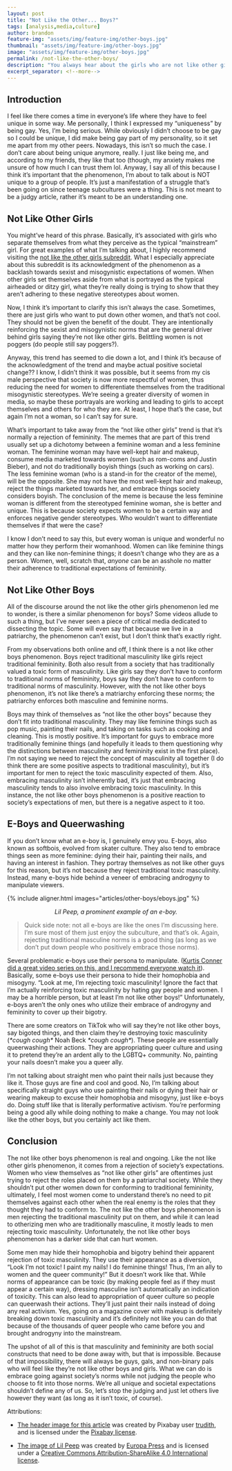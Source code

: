 ```yaml
---
layout: post
title: "Not Like the Other... Boys?"
tags: [analysis,media,culture]
author: brandon
feature-img: "assets/img/feature-img/other-boys.jpg"
thumbnail: "assets/img/feature-img/other-boys.jpg"
image: "assets/img/feature-img/other-boys.jpg"
permalink: /not-like-the-other-boys/
description: "You always hear about the girls who are not like other girls, but what about the boys who are not like other boys?"
excerpt_separator: <!--more-->
---
```


## Introduction&nbsp;

I feel like there comes a time in everyone’s life where they have to feel unique in some way. Me personally, I think I expressed my “uniqueness” by being gay. Yes, I’m being serious. While obviously I didn’t choose to be gay so I could be unique, I did make being gay part of my personality, so it set me apart from my other peers. Nowadays, this isn’t so much the case. I don’t care about being unique anymore, really. I just like being me, and according to my friends, they like that too (though, my anxiety makes me unsure of how much I can trust them lol. Anyway, I say all of this because I think it’s important that the phenomenon, I’m about to talk about is NOT unique to a group of people. It’s just a manifestation of a struggle that’s been going on since teenage subcultures were a thing. This is not meant to be a judgy article, rather it’s meant to be an understanding one.
<!--more-->
## Not Like Other Girls

You might’ve heard of this phrase. Basically, it’s associated with girls who separate themselves from what they perceive as the typical “mainstream” girl. For great examples of what I’m talking about, I highly recommend visiting the [not like the other girls subreddit](https://www.reddit.com/r/notliketheothergirls). What I especially appreciate about this subreddit is its acknowledgment of the phenomenon as a backlash towards sexist and misogynistic expectations of women. When other girls set themselves aside from what is portrayed as the typical airheaded or ditzy girl, what they’re really doing is trying to show that they aren’t adhering to these negative stereotypes about women.

Now, I think it’s important to clarify this isn’t always the case. Sometimes, there are just girls who want to put down other women, and that’s not cool. They should not be given the benefit of the doubt. They are intentionally reinforcing the sexist and misogynistic norms that are the general driver behind girls saying they’re not like other girls. Belittling women is not poggers (do people still say poggers?).

Anyway, this trend has seemed to die down a lot, and I think it’s because of the acknowledgment of the trend and maybe actual positive societal change?? I know, I didn’t think it was possible, but it seems from my cis male perspective that society is now more respectful of women, thus reducing the need for women to differentiate themselves from the traditional misogynistic stereotypes. We’re seeing a greater diversity of women in media, so maybe these portrayals are working and leading to girls to accept themselves and others for who they are. At least, I hope that’s the case, but again I’m not a woman, so I can’t say for sure.

What’s important to take away from the “not like other girls” trend is that it’s normally a rejection of femininity. The memes that are part of this trend usually set up a dichotomy between a feminine woman and a less feminine woman. The feminine woman may have well-kept hair and makeup, consume media marketed towards women (such as rom-coms and Justin Bieber), and not do traditionally boyish things (such as working on cars). The less feminine woman (who is a stand-in for the creator of the meme), will be the opposite. She may not have the most well-kept hair and makeup, reject the things marketed towards her, and embrace things society considers boyish. The conclusion of the meme is because the less feminine woman is different from the stereotyped feminine woman, she is better and unique. This is because society expects women to be a certain way and enforces negative gender stereotypes. Who wouldn’t want to differentiate themselves if that were the case?

I know I don’t need to say this, but every woman is unique and wonderful no matter how they perform their womanhood. Women can like feminine things and they can like non-feminine things; it doesn’t change who they are as a person. Women, well, scratch that, _anyone_ can be an asshole no matter their adherence to traditional expectations of femininity.

## Not Like Other Boys

All of the discourse around the not like the other girls phenomenon led me to wonder, is there a similar phenomenon for boys? Some videos allude to such a thing, but I’ve never seen a piece of critical media dedicated to dissecting the topic. Some will even say that because we live in a patriarchy, the phenomenon can’t exist, but I don’t think that’s exactly right.

From my observations both online and off, I think there is a not like other boys phenomenon. Boys reject traditional masculinity like girls reject traditional femininity. Both also result from a society that has traditionally valued a toxic form of masculinity. Like girls say they don’t have to conform to traditional norms of femininity, boys say they don’t have to conform to traditional norms of masculinity. However, with the not like other boys phenomenon, it’s not like there’s a matriarchy enforcing these norms; the patriarchy enforces both masculine and feminine norms.

Boys may think of themselves as “not like the other boys” because they don’t fit into traditional masculinity. They may like feminine things such as pop music, painting their nails, and taking on tasks such as cooking and cleaning. This is mostly positive. It’s important for guys to embrace more traditionally feminine things (and hopefully it leads to them questioning why the distinctions between masculinity and femininity exist in the first place). I’m not saying we need to reject the concept of masculinity all together (I do think there are some positive aspects to traditional masculinity), but it’s important for men to reject the toxic masculinity expected of them. Also, embracing masculinity isn’t inherently bad, it’s just that embracing masculinity tends to also involve embracing toxic masculinity. In this instance, the not like other boys phenomenon is a positive reaction to society’s expectations of men, but there is a negative aspect to it too.

## E-Boys and Queerwashing

If you don’t know what an e-boy is, I genuinely envy you. E-boys, also known as softbois, evolved from skater culture. They also tend to embrace things seen as more feminine: dying their hair, painting their nails, and having an interest in fashion. They portray themselves as not like other guys for this reason, but it’s not because they reject traditional toxic masculinity. Instead, many e-boys hide behind a veneer of embracing androgyny to manipulate viewers.

{% include aligner.html images="articles/other-boys/eboys.jpg" %}

<p style="text-align:center"><em>Lil Peep, a prominent example of an e-boy.</em></p>

> Quick side note: not all e-boys are like the ones I’m discussing here. I’m sure most of them just enjoy the subculture, and that’s ok. Again, rejecting traditional masculine norms is a good thing (as long as we don’t put down people who positively embrace those norms).

Several problematic e-boys use their persona to manipulate. &#40;[Kurtis Conner did a great video series on this, and I recommend everyone watch it](https://www.youtube.com/watch?v=AdkQeUo5bWY)&#41;. Basically, some e-boys use their persona to hide their homophobia and misogyny. “Look at me, I’m rejecting toxic masculinity! Ignore the fact that I’m actually reinforcing toxic masculinity by hating gay people and women. I may be a horrible person, but at least I’m not like other boys!” Unfortunately, e-boys aren’t the only ones who utilize their embrace of androgyny and femininity to cover up their bigotry.

There are some creators on TikTok who will say they’re not like other boys, say bigoted things, and then claim they’re destroying toxic masculinity (*&#42;cough cough&#42;* Noah Beck *&#42;cough cough&#42;*). These people are essentially queerwashing their actions. They are appropriating queer culture and using it to pretend they’re an ardent ally to the LGBTQ+ community. No, painting your nails doesn’t make you a queer ally.

I’m not talking about straight men who paint their nails just because they like it. Those guys are fine and cool and good. No, I’m talking about specifically straight guys who use painting their nails or dying their hair or wearing makeup to excuse their homophobia and misogyny, just like e-boys do. Doing stuff like that is literally performative activism. You’re performing being a good ally while doing nothing to make a change. You may not look like the other boys, but you certainly act like them.

## Conclusion

The not like other boys phenomenon is real and ongoing. Like the not like other girls phenomenon, it comes from a rejection of society’s expectations. Women who view themselves as “not like other girls” are oftentimes just trying to reject the roles placed on them by a patriarchal society. While they shouldn’t put other women down for conforming to traditional femininity, ultimately, I feel most women come to understand there’s no need to pit themselves against each other when the real enemy is the roles that they thought they had to conform to. The not like the other boys phenomenon is men rejecting the traditional masculinity put on them, and while it can lead to otherizing men who are traditionally masculine, it mostly leads to men rejecting toxic masculinity. Unfortunately, the not like other boys phenomenon has a darker side that can hurt women.

Some men may hide their homophobia and bigotry behind their apparent rejection of toxic masculinity. They use their appearance as a diversion, “Look I’m not toxic! I paint my nails! I do feminine things! Thus, I’m an ally to women and the queer community!” But it doesn’t work like that. While norms of appearance can be toxic (by making people feel as if they must appear a certain way), dressing masculine isn’t automatically an indication of toxicity. This can also lead to appropriation of queer culture so people can queerwash their actions. They’ll just paint their nails instead of doing any real activism. Yes, going on a magazine cover with makeup is definitely breaking down toxic masculinity and it’s definitely not like you can do that because of the thousands of queer people who came before you and brought androgyny into the mainstream.

The upshot of all of this is that masculinity and femininity are both social constructs that need to be done away with, but that is impossible. Because of that impossibility, there will always be guys, gals, and non-binary pals who will feel like they’re not like other boys and girls. What we can do is embrace going against society’s norms while not judging the people who choose to fit into those norms. We’re all unique and societal expectations shouldn’t define any of us. So, let’s stop the judging and just let others live however they want (as long as it isn’t toxic, of course).

Attributions:

* [The header image for this article](https://pixabay.com/illustrations/floral-pattern-background-1814372/) was created by Pixabay user [trudith](https://pixabay.com/users/trudith-3117193/), and is licensed under the [Pixabay license](https://pixabay.com/service/license/).

* [The image of Lil Peep](https://commons.wikimedia.org/wiki/File:Lilpeep21.jpg) was created by [Europa Press](https://www.europapress.es) and is licensed under a [Creative Commons Attribution-ShareAlike 4.0 International license](https://creativecommons.org/licenses/by-sa/4.0/deed.en).
